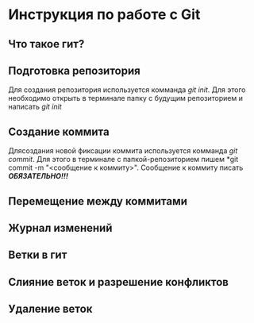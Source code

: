 # Инструкция по работе с Git

## Что такое гит?

## Подготовка репозитория 
Для создания репозитория используется комманда *git init*. Для этого необходимо открыть в терминале папку с будущим репозиторием и написать *git init*

## Создание коммита
Длясоздания новой фиксации коммита используется комманда *git commit*. Для этого в терминале с папкой-репозиторием пишем *git commit -m "<сообщение к коммиту>". Сообщение к коммиту писать ***_ОБЯЗАТЕЛЬНО_!!!*** 
## Перемещение между коммитами

## Журнал изменений

## Ветки в гит

## Слияние веток и разрешение конфликтов

## Удаление веток